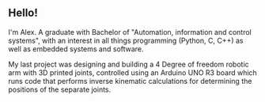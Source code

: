 ## Hello!
I'm Alex. A graduate with Bachelor of "Automation, information and control systems", with an interest in all things programming (Python, C, C++) as well as embedded systems and software.

My last project was designing and building a 4 Degree of freedom robotic arm with 3D printed joints, controlled using an Arduino UNO R3 board which runs code that performs inverse kinematic calculations for determining the positions of the separate joints.

<!--**aleksgaleksiev/aleksgaleksiev** is a ✨ _special_ ✨ repository because its `README.md` (this file) appears on your GitHub profile.

Here are some ideas to get you started:

- 🔭 I’m currently working on ...
- 🌱 I’m currently learning ...
- 👯 I’m looking to collaborate on ...
- 🤔 I’m looking for help with ...
- 💬 Ask me about ...
- 📫 How to reach me: ...
- 😄 Pronouns: ...
- ⚡ Fun fact: ...
-->
